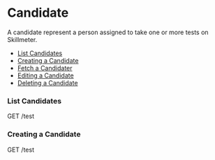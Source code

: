 Candidate
====

A candidate represent a person assigned to take one or more tests on Skillmeter. 

* [List Candidates](#list-candidates)
* [Creating a Candidate](#creating-a-candidate)
* [Fetch a Candidater](#fetch-a-candidate)
* [Editing a Candidate](#editing-a-candidate)
* [Deleting a Candidate](#deleting-a-candidate)

### List Candidates

  GET /test

### Creating a Candidate

  GET /test
